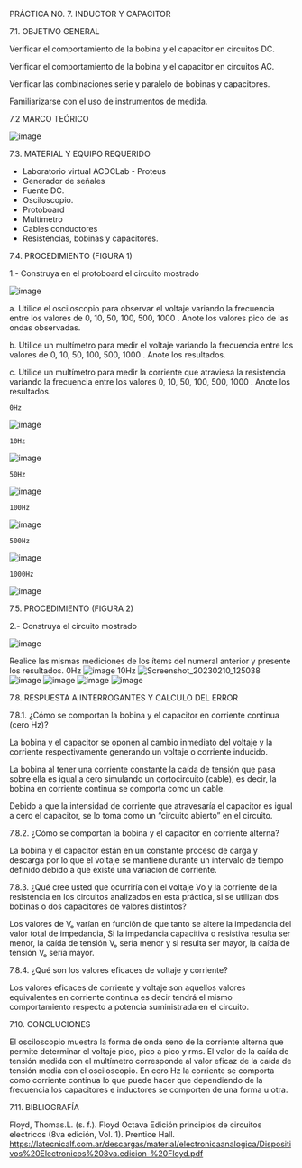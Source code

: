 PRÁCTICA NO. 7. INDUCTOR Y CAPACITOR







7.1. OBJETIVO GENERAL

Verificar el comportamiento de la bobina y el capacitor en circuitos DC.

Verificar el comportamiento de la bobina y el capacitor en circuitos AC.

Verificar las combinaciones serie y paralelo de bobinas y capacitores.

Familiarizarse con el uso de instrumentos de medida.

7.2 MARCO TEÓRICO

![image](https://user-images.githubusercontent.com/116819100/217990468-145a9f97-bc6f-48d9-aea1-82f62d645002.png)

7.3. MATERIAL Y EQUIPO REQUERIDO

- Laboratorio virtual ACDCLab - Proteus
- Generador de señales
- Fuente DC.
- Osciloscopio.
- Protoboard
- Multímetro
- Cables conductores
- Resistencias, bobinas y capacitores.

7.4. PROCEDIMIENTO (FIGURA 1)

1.- Construya en el protoboard el circuito mostrado

![image](https://user-images.githubusercontent.com/116781677/218004050-b8cac1bd-85f8-4729-b59e-a923c63f95b8.png)

a. Utilice el osciloscopio para observar el voltaje  variando la frecuencia entre los valores de 0, 10, 50, 100, 500, 1000 . Anote los valores pico de las ondas observadas.

b. Utilice un multímetro para medir el voltaje  variando la frecuencia entre los valores de 0, 10, 50, 100, 500, 1000 . Anote los resultados.

c. Utilice un multímetro para medir la corriente que atraviesa la resistencia variando la frecuencia entre los valores 0, 10, 50, 100, 500, 1000 . Anote los resultados.

    0Hz
![image](https://user-images.githubusercontent.com/116781677/218008196-46726cc5-c3bb-4e15-ade2-696d360a0128.png)

    10Hz
![image](https://user-images.githubusercontent.com/116781677/218006605-c9a8bcb7-a364-4315-b336-42bba34c67a1.png)

    50Hz
![image](https://user-images.githubusercontent.com/116781677/218006753-868b0e73-61e8-4502-9ef3-d133d50436c4.png)

    100Hz
![image](https://user-images.githubusercontent.com/116781677/218006945-12efdf94-e600-4046-810e-715e721da3b2.png)

    500Hz
![image](https://user-images.githubusercontent.com/116781677/218007118-4738fa97-ed1b-498c-8018-129f15c84a68.png)

    1000Hz
![image](https://user-images.githubusercontent.com/116781677/218007227-ca1a49d6-0a05-4afd-b5d0-23e3e0656dbe.png)


7.5. PROCEDIMIENTO (FIGURA 2)

2.- Construya el circuito mostrado

![image](https://user-images.githubusercontent.com/116781677/218004828-907ac2af-103c-4b3d-ae2a-a9cb22456979.png)

Realice las mismas mediciones de los ítems del numeral anterior y presente los resultados.
        0Hz
![image](https://user-images.githubusercontent.com/116781677/218014319-9499a32e-9e97-45c1-b872-81a3bfefb529.png)
        10Hz
![Screenshot_20230210_125038](https://user-images.githubusercontent.com/116781677/218011860-2f3bb9e8-6ef7-4ed0-8289-a69f3ab60720.png)
![image](https://user-images.githubusercontent.com/116781677/218012842-f8a9c6ac-64ea-437a-9fa4-f790dcbed53e.png)
![image](https://user-images.githubusercontent.com/116781677/218013233-c23d8711-7c82-4562-b271-dfc7117a21b3.png)
![image](https://user-images.githubusercontent.com/116781677/218013518-59947897-bbf7-4058-be39-48f9a52bca15.png)
![image](https://user-images.githubusercontent.com/116781677/218013679-153724ea-fe5b-4b8a-a416-28f638f49ea9.png)


7.8. RESPUESTA A INTERROGANTES Y CALCULO DEL ERROR

7.8.1. ¿Cómo se comportan la bobina y el capacitor en corriente continua (cero Hz)?

La bobina y el capacitor se oponen al cambio inmediato del voltaje y la corriente respectivamente generando un voltaje o corriente inducido.

La bobina al tener una corriente constante la caída de tensión que pasa sobre ella es igual a cero simulando un cortocircuito (cable), es decir, la bobina en corriente continua se comporta como un cable.

Debido a que la intensidad de corriente que atravesaría el capacitor es igual a cero el capacitor, se lo toma como un “circuito abierto” en el circuito.

7.8.2. ¿Cómo se comportan la bobina y el capacitor en corriente alterna?

La bobina y el capacitor están en un constante proceso de carga y descarga por lo que el voltaje se mantiene durante un intervalo de tiempo definido debido a que existe una variación de corriente.

7.8.3. ¿Qué cree usted que ocurriría con el voltaje Vo y la corriente de la resistencia en los circuitos analizados en esta práctica, si se utilizan dos bobinas o dos capacitores de valores distintos?

Los valores de Vₒ varían en función de que tanto se altere la impedancia del valor total de impedancia, Si la impedancia capacitiva o resistiva resulta ser menor, la caída de tensión Vₒ sería menor y si resulta ser mayor, la caída de tensión Vₒ sería mayor.

7.8.4. ¿Qué son los valores eficaces de voltaje y corriente?

Los valores eficaces de corriente y voltaje son aquellos valores equivalentes en corriente continua es decir tendrá el mismo comportamiento respecto a potencia suministrada en el circuito.



7.10. CONCLUCIONES

El osciloscopio muestra la forma de onda seno de la corriente alterna que permite determinar el voltaje pico, pico a pico y rms.
El valor de la caída de tensión medida con el multímetro corresponde al valor eficaz de la caída de tensión media con el osciloscopio.
En cero Hz la corriente se comporta como corriente continua lo que puede hacer que dependiendo de la frecuencia los capacitores e inductores se comporten de una forma u otra.



7.11. BIBLIOGRAFÍA

Floyd, Thomas.L. (s. f.). Floyd Octava Edición principios de circuitos electricos (8va edición, Vol. 1). Prentice Hall. https://latecnicalf.com.ar/descargas/material/electronicaanalogica/Dispositivos%20Electronicos%208va.edicion-%20Floyd.pdf


